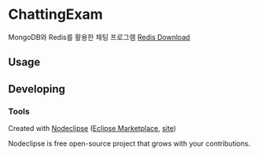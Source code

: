 

# ChattingExam

MongoDB와 Redis를 활용한 채팅 프로그램
[Redis Download](https://github.com/dmajkic/redis/downloads)

## Usage



## Developing



### Tools

Created with [Nodeclipse](https://github.com/Nodeclipse/nodeclipse-1)
 ([Eclipse Marketplace](http://marketplace.eclipse.org/content/nodeclipse), [site](http://www.nodeclipse.org))   

Nodeclipse is free open-source project that grows with your contributions.
